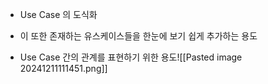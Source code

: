 - Use Case 의 도식화
    
- 이 또한 존재하는 유스케이스들을 한눈에 보기 쉽게 추가하는 용도
    
- Use Case 간의 관계를 표현하기 위한 용도![[Pasted image 20241211111451.png]]